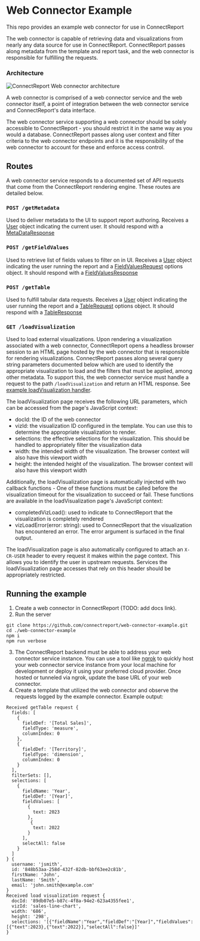 # Web Connector Example
This repo provides an example web connector for use in ConnectReport 

The web connector is capable of retrieving data and visualizations from nearly any data source for use in ConnectReport. ConnectReport passes along metadata from the template and report task, and the web connector is responsible for fulfilling the requests. 

### Architecture 
![ConnectReport Web connector architecture](https://user-images.githubusercontent.com/13279201/229666195-049a0c1c-809f-4ba5-97f7-01fdcf1dc19a.png)

A web connector is comprised of a web connector service and the web connector itself, a point of integration between the web connector service and ConnectReport's data interface.

The web connector service supporting a web connector should be solely accessible to ConnectReport - you should restrict it in the same way as you would a database. ConnectReport passes along user context and filter criteria to the web connector endpoints and it is the responsibility of the web connector to account for these and enforce access control.   

## Routes 
A web connector service responds to a documented set of API requests that come from the ConnectReport rendering engine. These routes are detailed below.  

### `POST /getMetadata`
Used to deliver metadata to the UI to support report authoring.  Receives a [User](source/models/User.ts) object indicating the current user. It should respond with a [MetaDataResponse](source/models/MetaDataResponse.ts)

### `POST /getFieldValues`
Used to retrieve list of fields values to filter on in UI. Receives a [User](source/models/User.ts) object indicating the user running the report and a [FieldValuesRequest](source/models/FieldValuesResponse.ts) options object. It should respond with a [FieldValuesResponse](source/models/FieldValuesResponse.ts)

### `POST /getTable`
Used to fulfill tabular data requests. Receives a [User](source/models/User.ts) object indicating the user running the report and a [TableRequest](source/models/TableRequest.ts) options object. It should respond with a [TableResponse](source/models/TableResponse.ts)

### `GET /loadVisualization`
Used to load external visualizations. Upon rendering a visualization associated with a web connector, ConnectReport opens a headless browser session to an HTML page hosted by the web connector that is responsible for rendering visualizations. ConnectReport passes along several query string parameters documented below which are used to identify the appropriate visualization to load and the filters that must be applied, among other metadata. To support this, the web connector service must handle a request to the path `/loadVisualization` and return an HTML response. See [example loadVisualization handler](public/loadVisualization.js).

The loadVisualization page receives the following URL parameters, which can be accessed from the page's JavaScript context:
- docId: the ID of the web connector
- vizId: the visualization ID configured in the template. You can use this to determine the appropriate visualization to render. 
- selections: the effective selections for the visualization. This should be handled to appropriately filter the visualization data
- width: the intended width of the visualization. The browser context will also have this viewport width
- height: the intended height of the visualization. The browser context will also have this viewport width

Additionally, the loadVisualization page is automatically injected with two callback functions - One of these functions must be called before the visualization timeout for the visualization to succeed or fail. These functions are available in the loadVisualization page's JavaScript context:
- completedVizLoad(): used to indicate to ConnectReport that the visualization is completely rendered
- vizLoadError(error: string): used to ConnectReport that the visualization has encountered an error. The error argument is surfaced in the final output. 

The loadVisualization page is also automatically configured to attach an `X-CR-USER` header to every request it makes within the page context. This allows you to identify the user in upstream requests. Services the loadVisualization page accesses that rely on this header should be appropriately restricted. 

## Running the example
1. Create a web connector in ConnectReport (TODO: add docs link). 
2. Run the server 
```
git clone https://github.com/connectreport/web-connector-example.git
cd ./web-connector-example
npm i 
npm run verbose 
```
3. The ConnectReport backend must be able to address your web connector service instance. You can use a tool like [ngrok](https://ngrok.com/) to quickly host your web connector service instance from your local machine for development or deploy it using your preferred cloud provider. Once hosted or tunneled via ngrok, update the base URL of your web connector. 
4. Create a template that utilized the web connector and observe the requests logged by the example connector. Example output:
```
Received getTable request {
  fields: [
    {
      fieldDef: '[Total Sales]',
      fieldType: 'measure',
      columnIndex: 0
    },
    {
      fieldDef: '[Territory]',
      fieldType: 'dimension',
      columnIndex: 0
    }
  ],
  filterSets: [],
  selections: [
    {
      fieldName: 'Year',
      fieldDef: '[Year]',
      fieldValues: [
        {
          text: 2023
        },
         {
          text: 2022
        }
      ],
      selectAll: false
    }
  ]
} {
  username: 'jsmith',
  id: '848b53aa-258d-432f-82db-bbf63ee2c81b',
  firstName: 'John',
  lastName: 'Smith',
  email: 'john.smith@example.com'
}
Received load visualization request {
  docId: '89db07e5-b87c-4f8a-94e2-623a4355fee1',
  vizId: 'sales-line-chart',
  width: '686',
  height: '298',
  selections: '[{"fieldName":"Year","fieldDef":"[Year]","fieldValues":[{"text":2023},{"text":2022}],"selectAll":false}]'
}
```

